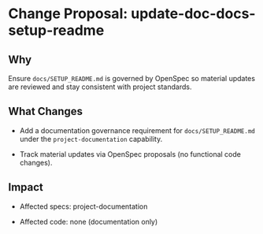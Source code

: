 # Change Proposal: update-doc-docs-setup-readme

## Why

Ensure `docs/SETUP_README.md` is governed by OpenSpec so material updates are reviewed and stay consistent with project standards.

## What Changes

- Add a documentation governance requirement for `docs/SETUP_README.md` under the `project-documentation` capability.

- Track material updates via OpenSpec proposals (no functional code changes).

## Impact

- Affected specs: project-documentation

- Affected code: none (documentation only)
